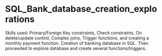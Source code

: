 # SQL_Bank_database_creation_explorations
Skills used: Primary/Foreign Key constraints, Check constraints, On delete/update control, Complex joins, Trigger functions, and creating a monthly payment function. 
Creation of banking database in SQL. Then proceeded to explore database and create several functions/triggers. 
